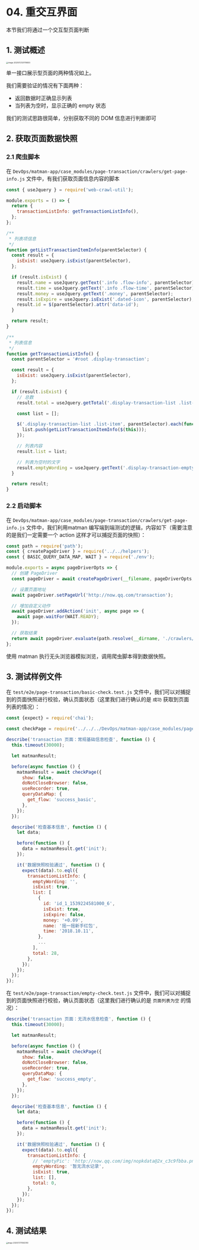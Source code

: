 # 04. 重交互界面

本节我们将通过一个交互型页面判断

## 1. 测试概述

<img src="./withdraw.assets/image-20200721201119693.png" alt="image-20200721201119693" style="zoom:33%;" />

单一接口展示型页面的两种情况如上。

我们需要验证的情况有下面两种：

- 返回数据时正确显示列表
- 当列表为空时，显示正确的 empty 状态

我们的测试思路很简单，分别获取不同的 DOM 信息进行判断即可

## 2. 获取页面数据快照

### 2.1 爬虫脚本

在 `DevOps/matman-app/case_modules/page-transaction/crawlers/get-page-info.js` 文件中，有我们获取页面信息内容的脚本

```js
const { useJquery } = require('web-crawl-util');

module.exports = () => {
  return {
    transactionListInfo: getTransactionListInfo(),
  };
};

/**
 * 列表项信息
 */
function getListTransactionItemInfo(parentSelector) {
  const result = {
    isExist: useJquery.isExist(parentSelector),
  };

  if (result.isExist) {
    result.name = useJquery.getText('.info .flow-info', parentSelector);
    result.time = useJquery.getText('.info .flow-time', parentSelector);
    result.money = useJquery.getText('.money', parentSelector);
    result.isExpire = useJquery.isExist('.dated-icon', parentSelector);
    result.id = $(parentSelector).attr('data-id');
  }

  return result;
}

/**
 * 列表信息
 */
function getTransactionListInfo() {
  const parentSelector = '#root .display-transaction';

  const result = {
    isExist: useJquery.isExist(parentSelector),
  };

  if (result.isExist) {
    // 总数
    result.total = useJquery.getTotal('.display-transaction-list .list-item', parentSelector);

    const list = [];

    $('.display-transaction-list .list-item', parentSelector).each(function () {
      list.push(getListTransactionItemInfo($(this)));
    });

    // 列表内容
    result.list = list;

    // 列表为空时的文字
    result.emptyWording = useJquery.getText('.display-transaction-empty p', parentSelector);
  }

  return result;
}

```

### 2.2 启动脚本

在 `DevOps/matman-app/case_modules/page-transaction/crawlers/get-page-info.js` 文件中，我们利用matman 编写端到端测试的逻辑，内容如下（需要注意的是我们一定需要一个 action 这样才可以捕捉页面的快照）：

```js
const path = require('path');
const { createPageDriver } = require('../../helpers');
const { BASIC_QUERY_DATA_MAP, WAIT } = require('./env');

module.exports = async pageDriverOpts => {
  // 创建 PageDriver
  const pageDriver = await createPageDriver(__filename, pageDriverOpts, BASIC_QUERY_DATA_MAP);

  // 设置页面地址
  await pageDriver.setPageUrl('http://now.qq.com/transaction');

  // 增加自定义动作
  await pageDriver.addAction('init', async page => {
    await page.waitFor(WAIT.READY);
  });

  // 获取结果
  return await pageDriver.evaluate(path.resolve(__dirname, './crawlers/get-page-info.js'));
};
```

使用 matman 执行无头浏览器模拟浏览，调用爬虫脚本得到数据快照。

## 3. 测试样例文件

在 `test/e2e/page-transaction/basic-check.test.js` 文件中，我们可以对捕捉到的页面快照进行校验，确认页面状态（这里我们进行确认的是 `成功` 获取到页面列表的情况）：

```js
const {expect} = require('chai');

const checkPage = require('../../../DevOps/matman-app/case_modules/page-transaction/basic-check');

describe('transaction 页面：常规基础信息检查', function () {
  this.timeout(30000);

  let matmanResult;

  before(async function () {
    matmanResult = await checkPage({
      show: false,
      doNotCloseBrowser: false,
      useRecorder: true,
      queryDataMap: {
        get_flow: 'success_basic',
      },
    });
  });

  describe('检查基本信息', function () {
    let data;

    before(function () {
      data = matmanResult.get('init');
    });

    it('数据快照校验通过', function () {
      expect(data).to.eql({
        transactionListInfo: {
          emptyWording: '',
          isExist: true,
          list: [
            {
              id: 'id_1_1539224581000_6',
              isExist: true,
              isExpire: false,
              money: '+0.09',
              name: '摇一摇新手红包',
              time: '2018.10.11',
            },
            ...
          ],
          total: 28,
        },
      });
    });
  });
});
```

在 `test/e2e/page-transaction/empty-check.test.js` 文件中，我们可以对捕捉到的页面快照进行校验，确认页面状态（这里我们进行确认的是 `页面列表为空` 的情况）：

```js
describe('transaction 页面：无流水信息检查', function () {
  this.timeout(30000);

  let matmanResult;

  before(async function () {
    matmanResult = await checkPage({
      show: false,
      doNotCloseBrowser: false,
      useRecorder: true,
      queryDataMap: {
        get_flow: 'success_empty',
      },
    });
  });

  describe('检查基本信息', function () {
    let data;

    before(function () {
      data = matmanResult.get('init');
    });

    it('数据快照校验通过', function () {
      expect(data).to.eql({
        transactionListInfo: {
          // 'emptyPic': 'http://now.qq.com/img/nopkdata@2x_c3c9fbba.png',
          emptyWording: '暂无流水记录',
          isExist: true,
          list: [],
          total: 0,
        },
      });
    });
  });
});
```

## 4. 测试结果

<img src="./transaction.assets/image-20200721170602180.png" alt="image-20200721170602180" style="zoom:30%;" />